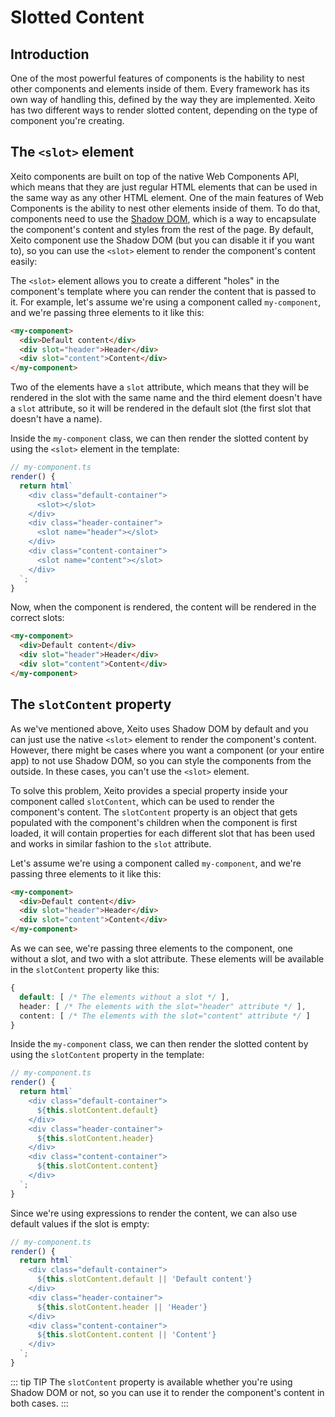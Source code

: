 # Slotted Content

## Introduction

One of the most powerful features of components is the hability to nest other components and elements inside of them.
Every framework has its own way of handling this, defined by the way they are implemented. Xeito has two different ways
to render slotted content, depending on the type of component you're creating.

## The `<slot>` element

Xeito components are built on top of the native Web Components API, which means that they are just regular HTML elements that can be used
in the same way as any other HTML element. One of the main features of Web Components is the ability to nest other elements inside of them.
To do that, components need to use the [Shadow DOM](https://developer.mozilla.org/es/docs/Web/Web_Components/Using_shadow_DOM), 
which is a way to encapsulate the component's content and styles from the rest of the page.
By default, Xeito component use the Shadow DOM (but you can disable it if you want to), so you can use the `<slot>` element to render
the component's content easily:

The `<slot>` element allows you to create a different "holes" in the component's template where you can render the content that is passed to it.
For example, let's assume we're using a component called `my-component`, and we're passing three elements to it like this:

```html
<my-component>
  <div>Default content</div>
  <div slot="header">Header</div>
  <div slot="content">Content</div>
</my-component>
```

Two of the elements have a `slot` attribute, which means that they will be rendered in the slot with the same name and the third element 
doesn't have a `slot` attribute, so it will be rendered in the default slot (the first slot that doesn't have a name).

Inside the `my-component` class, we can then render the slotted content by using the `<slot>` element in the template:

```typescript
// my-component.ts
render() {
  return html`
    <div class="default-container">
      <slot></slot>
    </div>
    <div class="header-container">
      <slot name="header"></slot>
    </div>
    <div class="content-container">
      <slot name="content"></slot>
    </div>
  `;
}
```

Now, when the component is rendered, the content will be rendered in the correct slots:

```html
<my-component>
  <div>Default content</div>
  <div slot="header">Header</div>
  <div slot="content">Content</div>
</my-component>
```

## The `slotContent` property

As we've mentioned above, Xeito uses Shadow DOM by default and you can just use the native `<slot>` element to render the component's content.
However, there might be cases where you want a component (or your entire app) to not use Shadow DOM, so you can style the components from the outside.
In these cases, you can't use the `<slot>` element.

To solve this problem, Xeito provides a special property inside your component called `slotContent`, which can be used to render the component's content.
The `slotContent` property is an object that gets populated with the component's children when the component is first loaded,
it will contain properties for each different slot that has been used and works in similar fashion to the `slot` attribute.

Let's assume we're using a component called `my-component`, and we're passing three elements to it like this:

```html
<my-component>
  <div>Default content</div>
  <div slot="header">Header</div>
  <div slot="content">Content</div>
</my-component>
```

As we can see, we're passing three elements to the component, one without a slot, and two with a slot attribute.
These elements will be available in the `slotContent` property like this:

```typescript
{
  default: [ /* The elements without a slot */ ],
  header: [ /* The elements with the slot="header" attribute */ ],
  content: [ /* The elements with the slot="content" attribute */ ]
}
```

Inside the `my-component` class, we can then render the slotted content by using the `slotContent` property in the template:

```typescript
// my-component.ts
render() {
  return html`
    <div class="default-container">
      ${this.slotContent.default}
    </div>
    <div class="header-container">
      ${this.slotContent.header}
    </div>
    <div class="content-container">
      ${this.slotContent.content}
    </div>
  `;
}
```
Since we're using expressions to render the content, we can also use default values if the slot is empty:

```typescript
// my-component.ts
render() {
  return html`
    <div class="default-container">
      ${this.slotContent.default || 'Default content'}
    </div>
    <div class="header-container">
      ${this.slotContent.header || 'Header'}
    </div>
    <div class="content-container">
      ${this.slotContent.content || 'Content'}
    </div>
  `;
}
```

::: tip TIP
The `slotContent` property is available whether you're using Shadow DOM or not, so you can use it to render the component's content
in both cases.
:::

